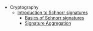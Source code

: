 - Cryptography
  - [Introduction to Schnorr signatures](./cryptography/digital_signatures/introduction.md)
    - [Basics of Schnorr signatures](cryptography/digital_signatures/basics.md)
    - [Signature Aggregation](cryptography/digital_signatures/schnorr_signatures.md)